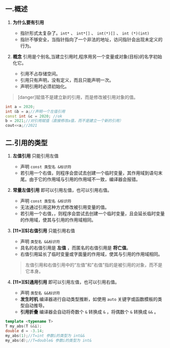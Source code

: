 ## 一.概述
1.	**为什么要有引用** 
	+	指针形式太复杂了。`int*` 、 `int*[]` 、 `int(*)[]` 、 `int (*)(int)`
	+	指针不够安全，当指针指向了一个非法的地址，访问指针会出现未定义的行为。
2.	**概念** 引用是个别名,当建立引用时,程序用另一个变量或对象(目标)的名字初始化它。
	
	+	引用不占存储空间。
	+	引用只有声明，没有定义，而且只能声明一次。
	+	声明引用时必须初始化。

>[danger]赋值不是建立新的引用，而是修改被引用对象的值。
```c++
int a = 2020;
int &b = a;//声明一个左值引用
const int &c = 2020; //ok
b = 2021;//对引用赋值（直接修改a值，而不是建立一个新的引用）
cout<<a;//2021
```

## 二.引用的类型

1.	**左值引用** 只能引用左值
	+	声明 `const 类型名 &标识符`
	+	若引用一个右值，则程序会尝试去创建一个临时变量，其作用域到语句末尾。由于它的作用域与引用的作用域不一致，编译器会报错。

2.	**常量左值引用** 即可以引用左值，也可以引用右值。
	+	声明 `const 类型名 &标识符`
	+	无法通过引用这种方式修改被引用变量的值。
	+	若引用一个右值，，则程序会尝试去创建一个临时变量，且会延长临时变量的作用域，使其与引用的作用域相同。
3.	**\[11+\][$]右值引用** 只能引用右值
	+	声明 `类型名 &&标识符`
	+	具名的右值引用是 **左值** ，而匿名的右值引用是 **将亡值**。
	+	右值引用延长了临时变量或字面量的作用域，使其与引用的作用域相同。
	
	> 左值引用和右值引用中的“左值”和"右值"指的是被引用的对象，而不是它本身。
	
4.	**\[11+\][$]通用引用** 即可以引用左值，也可以引用右值。
	+	声明 `类型名 &&标识符`
	+	**发生时机** 编译器进行自动类型推断，如使用 `auto` 关键字或函数模板的类型自动推导。
	+	**引用折叠** 编译器会自动将奇数个 `&` 转换成 `&` ，将偶数个 `&` 转换成 `&&` 。

```C++
template <typename T>
T my_abs(T &&i);
double d = -3.14;
my_abs(1);//T=int 参数i的类型为 int&&
my_abs(d);//T=double& 参数i的类型为 int&
```

